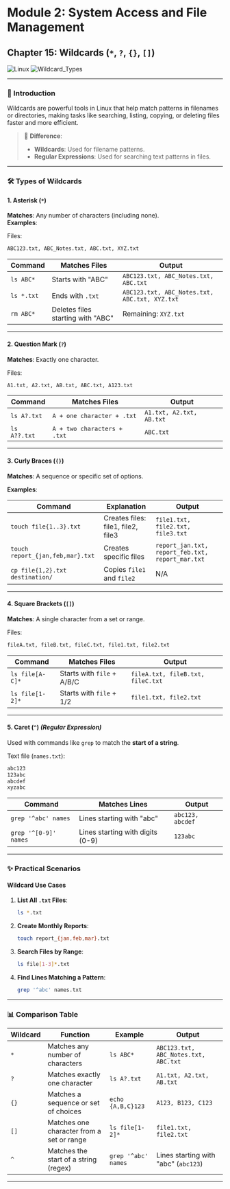 # **Module 2: System Access and File Management**

## **Chapter 15: Wildcards (`*`, `?`, `{}`, `[]`)**

![Linux](https://img.shields.io/badge/Linux-Fundamentals-green) ![Wildcard_Types](https://img.shields.io/badge/Wildcards-Types-blue)

---

### **📌 Introduction**
Wildcards are powerful tools in Linux that help match patterns in filenames or directories, making tasks like searching, listing, copying, or deleting files faster and more efficient.  

> 📝 **Difference**:  
> - **Wildcards**: Used for filename patterns.  
> - **Regular Expressions**: Used for searching text patterns in files.  

---

### **🛠️ Types of Wildcards**

#### **1. Asterisk (`*`)**  
**Matches**: Any number of characters (including none).  
**Examples**:  

Files:  
```txt
ABC123.txt, ABC_Notes.txt, ABC.txt, XYZ.txt
```  

| Command              | Matches Files                      | Output                          |
|----------------------|-------------------------------------|---------------------------------|
| `ls ABC*`            | Starts with "ABC"                 | `ABC123.txt, ABC_Notes.txt, ABC.txt` |
| `ls *.txt`           | Ends with `.txt`                  | `ABC123.txt, ABC_Notes.txt, ABC.txt, XYZ.txt` |
| `rm ABC*`            | Deletes files starting with "ABC" | Remaining: `XYZ.txt`            |

---

#### **2. Question Mark (`?`)**  
**Matches**: Exactly one character.  

Files:  
```txt
A1.txt, A2.txt, AB.txt, ABC.txt, A123.txt
```  

| Command              | Matches Files                      | Output                          |
|----------------------|-------------------------------------|---------------------------------|
| `ls A?.txt`          | `A + one character + .txt`        | `A1.txt, A2.txt, AB.txt`       |
| `ls A??.txt`         | `A + two characters + .txt`       | `ABC.txt`                      |

---

#### **3. Curly Braces (`{}`)**  
**Matches**: A sequence or specific set of options.  

**Examples**:  

| Command                              | Explanation                             | Output                                    |
|--------------------------------------|-----------------------------------------|------------------------------------------|
| `touch file{1..3}.txt`               | Creates files: file1, file2, file3      | `file1.txt, file2.txt, file3.txt`        |
| `touch report_{jan,feb,mar}.txt`     | Creates specific files                  | `report_jan.txt, report_feb.txt, report_mar.txt` |
| `cp file{1,2}.txt destination/`      | Copies `file1` and `file2`              | N/A                                      |

---

#### **4. Square Brackets (`[]`)**  
**Matches**: A single character from a set or range.  

Files:  
```txt
fileA.txt, fileB.txt, fileC.txt, file1.txt, file2.txt
```  

| Command              | Matches Files                      | Output                          |
|----------------------|-------------------------------------|---------------------------------|
| `ls file[A-C]*`      | Starts with `file` + A/B/C         | `fileA.txt, fileB.txt, fileC.txt` |
| `ls file[1-2]*`      | Starts with `file` + 1/2           | `file1.txt, file2.txt`          |

---

#### **5. Caret (`^`)** *(Regular Expression)*  
Used with commands like `grep` to match the **start of a string**.  

Text file (`names.txt`):  
```txt
abc123  
123abc  
abcdef  
xyzabc
```  

| Command               | Matches Lines                     | Output                          |
|-----------------------|------------------------------------|---------------------------------|
| `grep '^abc' names`   | Lines starting with "abc"         | `abc123, abcdef`               |
| `grep '^[0-9]' names` | Lines starting with digits (0-9)  | `123abc`                       |

---

### **✨ Practical Scenarios**

#### **Wildcard Use Cases**
1. **List All `.txt` Files**:  
   ```bash
   ls *.txt
   ```

2. **Create Monthly Reports**:  
   ```bash
   touch report_{jan,feb,mar}.txt
   ```

3. **Search Files by Range**:  
   ```bash
   ls file[1-3]*.txt
   ```

4. **Find Lines Matching a Pattern**:  
   ```bash
   grep '^abc' names.txt
   ```

---

### **📊 Comparison Table**

| Wildcard | Function                                   | Example               | Output                                      |
|----------|-------------------------------------------|-----------------------|---------------------------------------------|
| `*`      | Matches any number of characters          | `ls ABC*`             | `ABC123.txt, ABC_Notes.txt, ABC.txt`        |
| `?`      | Matches exactly one character             | `ls A?.txt`           | `A1.txt, A2.txt, AB.txt`                   |
| `{}`     | Matches a sequence or set of choices      | `echo {A,B,C}123`     | `A123, B123, C123`                          |
| `[]`     | Matches one character from a set or range | `ls file[1-2]*`       | `file1.txt, file2.txt`                     |
| `^`      | Matches the start of a string (regex)     | `grep '^abc' names`   | Lines starting with "abc" (`abc123`)       |

---

